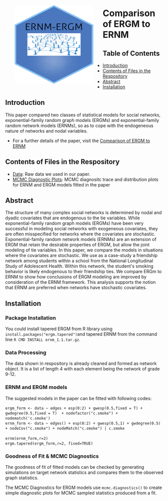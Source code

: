 <img src="Figures/ERNM-ERGM_hl.png" align="left" width="250" height="250" style="padding:30px;" alt="network"/>

# Comparison of ERGM to ERNM

## Table of Contents

- [Introduction](#Introduction)
- [Contents of Files in the Respository](#Contents-of-Files-in-the-Respository)
- [Abstract](#Abstract)
- [Installation](#Installation)


## Introduction

This paper compared two classes of statistical models for social networks, exponential-family random graph models (ERGMs) and exponential-family random network models (ERNMs), so as to cope with the endogeneous nature of networks and nodal variables.

- For a further details of the paper, visit the
[Comparison of ERGM to ERNM](https://drive.google.com/file/d/1mPHLsypGwfLOGTBUS6GuZrEpxGjES_kV/view?usp=sharing)

## Contents of Files in the Respository

- [Data](network.RData): Raw data we used in our paper.
- [MCMC Diagnostic Plots](https://github.com/Andrea-ZW/ERNM/tree/main/MCMC%20Diagnostics): MCMC diagnositc trace and distribution plots for ERNM and ERGM models fitted in the paper

## Abstract

The structure of many complex social networks is determined by nodal and dyadic covariates that are endogenous to the tie variables. While exponential-family random graph models (ERGMs) have been very successful in modeling social networks with exogeneous covariates, they are often misspecified for networks where the covariates are stochastic. Exponential-family random network models (ERNMs) are an extension of ERGM that retain the desirable properties of ERGM, but allow the joint modeling of tie variables. In this paper, we compare the models in situations where the covariates are stochastic. We use as a case-study a friendship network among students within a school from the National Longitudinal Study of Adolescent Health. Within this network, the student's smoking behavior is likely endogenous to their friendship ties. We compare ERGm to ERNM to show how conclusions of ERGM modeling are improved by consideration of the ERNM framework.
This analysis supports the notion that ERNM are preferred when networks have stochastic covariates.

## Installation

### Package Installation

You could install tapered ERGM from R library using `install.packages("ergm.tapered")`and tapered ERNM from the command line `R CMD INSTALL ernm_1.1.tar.gz`.

### Data Processing

The data shown in respository is already cleaned and formed as network object. It is a list of length 4 with each element being the network of grade 9-12.


### ERNM and ERGM models

The suggested models in the paper can be fitted with following codes:

```
ergm_form <- data ~ edges + esp(0:2) + gwesp(0.5,fixed = T) + gwdegree(0.5,fixed = T)  + nodefactor("c.smoke") + nodematch('c.smoke') 
ernm_form <- data ~ edges() + esp(0:2) + gwesp(0.5,1) + gwdegree(0.5) + nodeCov("c.smoke") + nodeMatch("c.smoke") | c.smoke

ernm(ernm_form,r=2)
ergm.tapered(ergm_form,r=2, fixed=TRUE)
```

### Goodness of Fit & MCMC Diagnostics

The goodness of fit of fitted models can be checked by generating simulations on target network statistics and compares them to the observed graph statistics.

The MCMC Diagnostics for ERGM models use `mcmc.diagnostics()` to create simple diagnostic plots for MCMC sampled statistics produced from a fit. 



